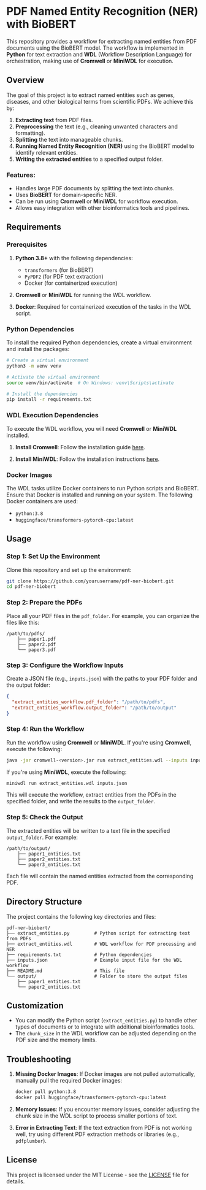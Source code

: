 # PDF Named Entity Recognition (NER) with BioBERT

This repository provides a workflow for extracting named entities from PDF documents using the BioBERT model. The workflow is implemented in **Python** for text extraction and **WDL** (Workflow Description Language) for orchestration, making use of **Cromwell** or **MiniWDL** for execution.

## Overview

The goal of this project is to extract named entities such as genes, diseases, and other biological terms from scientific PDFs. We achieve this by:

1. **Extracting text** from PDF files.
2. **Preprocessing** the text (e.g., cleaning unwanted characters and formatting).
3. **Splitting** the text into manageable chunks.
4. **Running Named Entity Recognition (NER)** using the BioBERT model to identify relevant entities.
5. **Writing the extracted entities** to a specified output folder.

### Features:
- Handles large PDF documents by splitting the text into chunks.
- Uses **BioBERT** for domain-specific NER.
- Can be run using **Cromwell** or **MiniWDL** for workflow execution.
- Allows easy integration with other bioinformatics tools and pipelines.

## Requirements

### Prerequisites

1. **Python 3.8+** with the following dependencies:
    - `transformers` (for BioBERT)
    - `PyPDF2` (for PDF text extraction)
    - Docker (for containerized execution)
    
2. **Cromwell** or **MiniWDL** for running the WDL workflow.

3. **Docker**: Required for containerized execution of the tasks in the WDL script.

### Python Dependencies

To install the required Python dependencies, create a virtual environment and install the packages:

```bash
# Create a virtual environment
python3 -m venv venv

# Activate the virtual environment
source venv/bin/activate  # On Windows: venv\Scripts\activate

# Install the dependencies
pip install -r requirements.txt
```

### WDL Execution Dependencies

To execute the WDL workflow, you will need **Cromwell** or **MiniWDL** installed.

1. **Install Cromwell**: Follow the installation guide [here](https://github.com/broadinstitute/cromwell/releases).

2. **Install MiniWDL**: Follow the installation instructions [here](https://github.com/openwdl/miniwdl).

### Docker Images

The WDL tasks utilize Docker containers to run Python scripts and BioBERT. Ensure that Docker is installed and running on your system. The following Docker containers are used:

- `python:3.8`
- `huggingface/transformers-pytorch-cpu:latest`

## Usage

### Step 1: Set Up the Environment

Clone this repository and set up the environment:

```bash
git clone https://github.com/yourusername/pdf-ner-biobert.git
cd pdf-ner-biobert
```

### Step 2: Prepare the PDFs

Place all your PDF files in the `pdf_folder`. For example, you can organize the files like this:

```
/path/to/pdfs/
    ├── paper1.pdf
    ├── paper2.pdf
    └── paper3.pdf
```

### Step 3: Configure the Workflow Inputs

Create a JSON file (e.g., `inputs.json`) with the paths to your PDF folder and the output folder:

```json
{
  "extract_entities_workflow.pdf_folder": "/path/to/pdfs",
  "extract_entities_workflow.output_folder": "/path/to/output"
}
```

### Step 4: Run the Workflow

Run the workflow using **Cromwell** or **MiniWDL**. If you're using **Cromwell**, execute the following:

```bash
java -jar cromwell-<version>.jar run extract_entities.wdl --inputs inputs.json
```

If you're using **MiniWDL**, execute the following:

```bash
miniwdl run extract_entities.wdl inputs.json
```

This will execute the workflow, extract entities from the PDFs in the specified folder, and write the results to the `output_folder`.

### Step 5: Check the Output

The extracted entities will be written to a text file in the specified `output_folder`. For example:

```
/path/to/output/
    ├── paper1_entities.txt
    ├── paper2_entities.txt
    └── paper3_entities.txt
```

Each file will contain the named entities extracted from the corresponding PDF.

## Directory Structure

The project contains the following key directories and files:

```
pdf-ner-biobert/
├── extract_entities.py         # Python script for extracting text from PDFs
├── extract_entities.wdl        # WDL workflow for PDF processing and NER
├── requirements.txt            # Python dependencies
├── inputs.json                 # Example input file for the WDL workflow
├── README.md                   # This file
└── output/                     # Folder to store the output files
    ├── paper1_entities.txt
    └── paper2_entities.txt
```

## Customization

- You can modify the Python script (`extract_entities.py`) to handle other types of documents or to integrate with additional bioinformatics tools.
- The `chunk_size` in the WDL workflow can be adjusted depending on the PDF size and the memory limits.

## Troubleshooting

1. **Missing Docker Images**: If Docker images are not pulled automatically, manually pull the required Docker images:
   ```bash
   docker pull python:3.8
   docker pull huggingface/transformers-pytorch-cpu:latest
   ```

2. **Memory Issues**: If you encounter memory issues, consider adjusting the chunk size in the WDL script to process smaller portions of text.

3. **Error in Extracting Text**: If the text extraction from PDF is not working well, try using different PDF extraction methods or libraries (e.g., `pdfplumber`).

## License

This project is licensed under the MIT License - see the [LICENSE](LICENSE) file for details.
